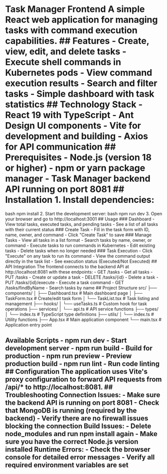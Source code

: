 # Task Manager Frontend A simple React web application for managing tasks with command execution capabilities. ## Features - Create, view, edit, and delete tasks - Execute shell commands in Kubernetes pods - View command execution results - Search and filter tasks - Simple dashboard with task statistics ## Technology Stack - React 19 with TypeScript - Ant Design UI components - Vite for development and building - Axios for API communication ## Prerequisites - Node.js (version 18 or higher) - npm or yarn package manager - Task Manager backend API running on port 8081 ## Installation 1. Install dependencies:
bash
npm install
2. Start the development server:
bash
npm run dev
3. Open your browser and go to http://localhost:3001 ## Usage ### Dashboard - View total tasks, executed tasks, and pending tasks - See a list of all tasks with their current status ### Create Task - Fill in the task form with ID, name, owner, and command - Click "Create Task" to save ### Manage Tasks - View all tasks in a list format - Search tasks by name, owner, or command - Execute tasks to run commands in Kubernetes - Edit existing tasks - Delete tasks when no longer needed ### Task Execution - Click "Execute" on any task to run its command - View the command output directly in the task list - See execution status (Executed/Not Executed) ## API Integration The frontend connects to the backend API at http://localhost:8081 with these endpoints: - GET /tasks - Get all tasks - PUT /tasks - Create or update a task - DELETE /tasks/{id} - Delete a task - PUT /tasks/{id}/execute - Execute a task command - GET /tasks/findByName - Search tasks by name ## Project Structure
src/
├── components/
│   ├── Dashboard.tsx       # Main dashboard page
│   ├── TaskForm.tsx        # Create/edit task form
│   └── TaskList.tsx        # Task listing and management
├── hooks/
│   └── useTasks.ts         # Custom hook for task operations
├── services/
│   └── api.ts              # API service functions
├── types/
│   └── index.ts            # TypeScript type definitions
├── utils/
│   └── index.ts            # Utility functions
├── App.tsx                 # Main application component
└── main.tsx                # Application entry point
## Available Scripts - npm run dev - Start development server - npm run build - Build for production - npm run preview - Preview production build - npm run lint - Run code linting ## Configuration The application uses Vite's proxy configuration to forward API requests from /api/* to http://localhost:8081. ## Troubleshooting **Connection Issues:** - Make sure the backend API is running on port 8081 - Check that MongoDB is running (required by the backend) - Verify there are no firewall issues blocking the connection **Build Issues:** - Delete node_modules and run npm install again - Make sure you have the correct Node.js version installed **Runtime Errors:** - Check the browser console for detailed error messages - Verify all required environment variables are set
